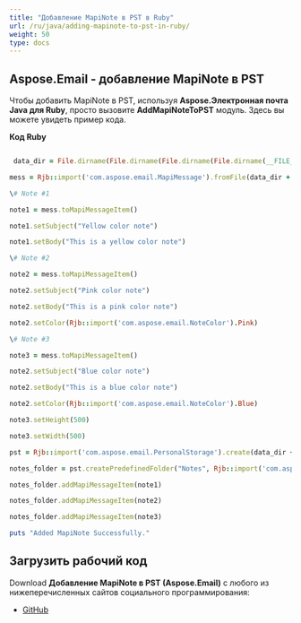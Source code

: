```yaml
---
title: "Добавление MapiNote в PST в Ruby"
url: /ru/java/adding-mapinote-to-pst-in-ruby/
weight: 50
type: docs
---
```


## **Aspose.Email - добавление MapiNote в PST**
Чтобы добавить MapiNote в PST, используя **Aspose.Электронная почта Java для Ruby**, просто вызовите **AddMapiNoteToPST** модуль. Здесь вы можете увидеть пример кода.

**Код Ruby**

``` ruby

 data_dir = File.dirname(File.dirname(File.dirname(File.dirname(__FILE__)))) + '/data/'

mess = Rjb::import('com.aspose.email.MapiMessage').fromFile(data_dir + "MapiNote.msg")

\# Note #1

note1 = mess.toMapiMessageItem()

note1.setSubject("Yellow color note")

note1.setBody("This is a yellow color note")

\# Note #2

note2 = mess.toMapiMessageItem()

note2.setSubject("Pink color note")

note2.setBody("This is a pink color note")

note2.setColor(Rjb::import('com.aspose.email.NoteColor').Pink)

\# Note #3

note3 = mess.toMapiMessageItem()

note2.setSubject("Blue color note")

note2.setBody("This is a blue color note")

note2.setColor(Rjb::import('com.aspose.email.NoteColor').Blue)

note3.setHeight(500)

note3.setWidth(500)

pst = Rjb::import('com.aspose.email.PersonalStorage').create(data_dir + "MapiNoteToPST.pst", Rjb::import('com.aspose.email.FileFormatVersion').Unicode)

notes_folder = pst.createPredefinedFolder("Notes", Rjb::import('com.aspose.email.StandardIpmFolder').Notes)

notes_folder.addMapiMessageItem(note1)

notes_folder.addMapiMessageItem(note2)

notes_folder.addMapiMessageItem(note3)

puts "Added MapiNote Successfully."

```
## **Загрузить рабочий код**
Download **Добавление MapiNote в PST (Aspose.Email)** с любого из нижеперечисленных сайтов социального программирования:

- [GitHub](https://github.com/aspose-email/Aspose.Email-for-Java/blob/master/Plugins/Aspose_Email_Java_for_Ruby/lib/asposeemailjava/Outlook/addmapinotetopst.rb)
